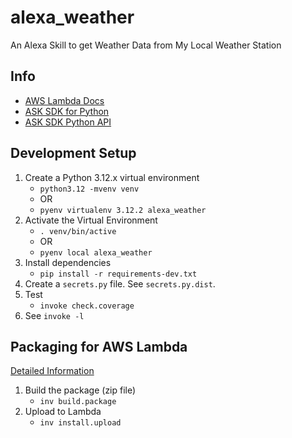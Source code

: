 # alexa_weather
An Alexa Skill to get Weather Data from My Local Weather Station

## Info
* [AWS Lambda Docs](https://docs.aws.amazon.com/lambda/index.html)
* [ASK SDK for Python](https://developer.amazon.com/en-US/docs/alexa/alexa-skills-kit-sdk-for-python/overview.html)
* [ASK SDK Python API](https://alexa-skills-kit-python-sdk.readthedocs.io/en/latest/api/core.html)

## Development Setup
1. Create a Python 3.12.x virtual environment
    - `python3.12 -mvenv venv`
    - OR
    - `pyenv virtualenv 3.12.2 alexa_weather`
2. Activate the Virtual Environment
    - `. venv/bin/active`
    - OR
    - `pyenv local alexa_weather`
3. Install dependencies
    * `pip install -r requirements-dev.txt`
4. Create a `secrets.py` file. See `secrets.py.dist`.
5. Test
    - `invoke check.coverage`
6. See `invoke -l`

## Packaging for AWS Lambda
[Detailed Information](https://docs.aws.amazon.com/lambda/latest/dg/lambda-python-how-to-create-deployment-package.html)

1. Build the package (zip file)
    - `inv build.package`
2. Upload to Lambda
    - `inv install.upload`
